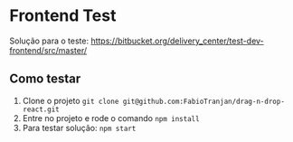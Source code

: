 # Frontend Test

Solução para o teste: https://bitbucket.org/delivery_center/test-dev-frontend/src/master/

## Como testar

1) Clone o projeto ```git clone git@github.com:FabioTranjan/drag-n-drop-react.git```
2) Entre no projeto e rode o comando ```npm install```
3) Para testar solução: ```npm start```

